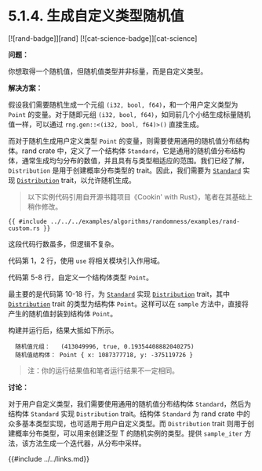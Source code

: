 # 5.1.4. 生成自定义类型随机值

[![rand-badge]][rand] [![cat-science-badge]][cat-science]

**问题：**

你想取得一个随机值，但随机值类型并非标量，而是自定义类型。

**解决方案：**

假设我们需要随机生成一个元组 `(i32, bool, f64)`，和一个用户定义类型为 `Point` 的变量。对于随即元组 `(i32, bool, f64)`，如同前几个小结生成标量随机值一样，可以通过 `rng.gen::<(i32, bool, f64)>()` 直接生成。

而对于随机生成用户定义类型 `Point` 的变量，则需要使用通用的随机值分布结构体。rand crate 中，定义了一个结构体 `Standard`，它是通用的随机值分布结构体，通常生成均匀分布的数值，并且具有与类型相适应的范围。我们已经了解，`Distribution` 是用于创建概率分布类型的 trait。因此，我们需要为 [`Standard`] 实现 [`Distribution`] trait，以允许随机生成。

> 以下实例代码引用自开源书籍项目《Cookin' with Rust》，笔者在其基础上稍作修改。

```rust,edition2018
{{ #include ../../../examples/algorithms/randomness/examples/rand-custom.rs }}
```

这段代码行数虽多，但逻辑不复杂。

代码第 1，2 行，使用 `use` 将相关模块引入作用域。

代码第 5-8 行，自定义一个结构体类型 `Point`。

最主要的是代码第 10-18 行，为 [`Standard`] 实现 [`Distribution`] trait，其中 [`Distribution`] trait 的类型为结构体 `Point`。这样可以在 `sample` 方法中，直接将产生的随机值封装到结构体 `Point`。

构建并运行后，结果大抵如下所示。

``` shell 
  随机值元组：   (413049996, true, 0.19354408882040275)
  随机值结构体： Point { x: 1087377718, y: -375119726 }
```

> 注：你的运行结果值和笔者运行结果不一定相同。

**讨论：**

对于用户自定义类型，我们需要使用通用的随机值分布结构体 `Standard`，然后为结构体 `Standard` 实现 `Distribution` trait。结构体 `Standard` 为 rand crate 中的众多基本类型实现，也可适用于用户自定义类型。而 `Distribution` trait 则用于创建概率分布类型，可以用来创建泛型 T 的随机实例的类型。提供 `sample_iter` 方法，该方法生成一个迭代器，从分布中采样。

[`Distribution`]: https://docs.rs/rand/*/rand/distributions/trait.Distribution.html
[`Standard`]: https://docs.rs/rand/*/rand/distributions/struct.Standard.html

{{#include ../../links.md}}
